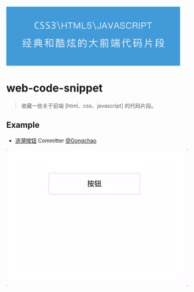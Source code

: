 
<p>
    <a href="https://github.com/gongchao/web-code-snippet">
        <img src="./assset/logo.png" alt="web-code-snippet" width="460">
    </a>
</p>

# web-code-snippet
> 收藏一些关于前端 [html、css、javascript] 的代码片段。

## Example
- [涟漪按钮](./example/涟漪按钮/) Committer [@Gongchao](https://github.com/gongchao)

![涟漪按钮](./example/涟漪按钮/demo.gif)
